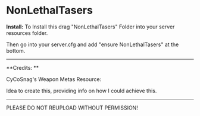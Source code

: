 # NonLethalTasers
**Install:**
To Install this drag "NonLethalTasers" Folder into your server resources folder.

Then go into your server.cfg and add "ensure NonLethalTasers" at the bottom.

--------------------------------------------------------------------------------

**Credits: **

CyCoSnag's Weapon Metas Resource:

Idea to create this, providing info on how I could achieve this.

--------------------------------------------------------------------------------

PLEASE DO NOT REUPLOAD WITHOUT PERMISSION!
